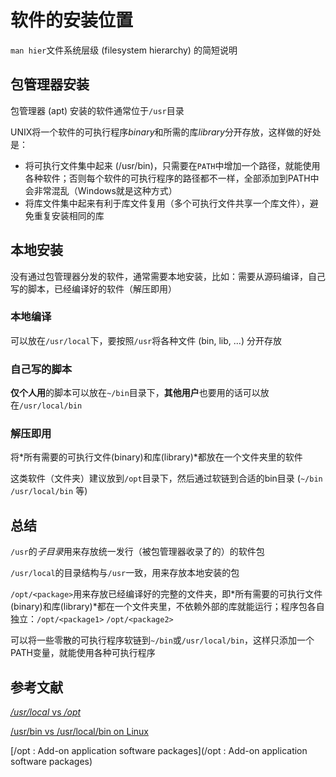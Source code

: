 # 软件的安装位置

`man hier`文件系统层级 (filesystem hierarchy) 的简短说明

## 包管理器安装

包管理器 (apt) 安装的软件通常位于`/usr`目录

UNIX将一个软件的可执行程序*binary*和所需的库*library*分开存放，这样做的好处是：

- 将可执行文件集中起来 (/usr/bin)，只需要在`PATH`中增加一个路径，就能使用各种软件；否则每个软件的可执行程序的路径都不一样，全部添加到PATH中会非常混乱（Windows就是这种方式）
- 将库文件集中起来有利于库文件复用（多个可执行文件共享一个库文件），避免重复安装相同的库

## 本地安装

没有通过包管理器分发的软件，通常需要本地安装，比如：需要从源码编译，自己写的脚本，已经编译好的软件（解压即用）

### 本地编译

可以放在`/usr/local`下，要按照`/usr`将各种文件 (bin, lib, ...) 分开存放

### 自己写的脚本

**仅个人用**的脚本可以放在`~/bin`目录下，**其他用户**也要用的话可以放在`/usr/local/bin`

### 解压即用

将*所有需要的可执行文件(binary)和库(library)*都放在一个文件夹里的软件

这类软件（文件夹）建议放到`/opt`目录下，然后通过软链到合适的bin目录 (`~/bin` `/usr/local/bin` 等)

## 总结

`/usr`的*子目录*用来存放统一发行（被包管理器收录了的）的软件包

`/usr/local`的目录结构与`/usr`一致，用来存放本地安装的包

`/opt/<package>`用来存放已经编译好的完整的文件夹，即*所有需要的可执行文件(binary)和库(library)*都在一个文件夹里，不依赖外部的库就能运行；程序包各自独立：`/opt/<package1>` `/opt/<package2>`

可以将一些零散的可执行程序软链到`~/bin`或`/usr/local/bin`，这样只添加一个PATH变量，就能使用各种可执行程序

## 参考文献

[*/usr/local* vs */opt*](https://www.baeldung.com/linux/opt-directory#usrlocal-vs-opt)

[/usr/bin vs /usr/local/bin on Linux](https://unix.stackexchange.com/a/8658)

[/opt : Add-on application software packages](/opt : Add-on application software packages)